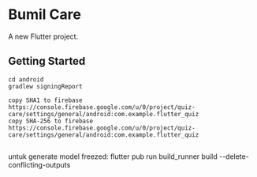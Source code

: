 # Bumil Care

A new Flutter project.

## Getting Started

```
cd android
gradlew signingReport
```

```
copy SHA1 to firebase
https://console.firebase.google.com/u/0/project/quiz-care/settings/general/android:com.example.flutter_quiz
copy SHA-256 to firebase
https://console.firebase.google.com/u/0/project/quiz-care/settings/general/android:com.example.flutter_quiz
```

```
```
untuk generate model freezed:
flutter pub run build_runner build --delete-conflicting-outputs
```
